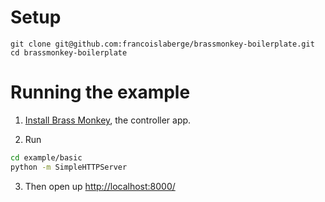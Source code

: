 # Setup

    git clone git@github.com:francoislaberge/brassmonkey-boilerplate.git
    cd brassmonkey-boilerplate

# Running the example

 1. [Install Brass Monkey](http://playbrassmonkey.com/getapp), the controller app.

 2. Run
```bash
cd example/basic
python -m SimpleHTTPServer
```

 3. Then open up [http://localhost:8000/](http:localhost:8000/)

